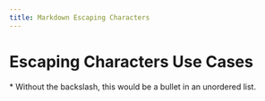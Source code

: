 ```yaml
---
title: Markdown Escaping Characters
---
```


# Escaping Characters Use Cases

\* Without the backslash, this would be a bullet in an unordered list.